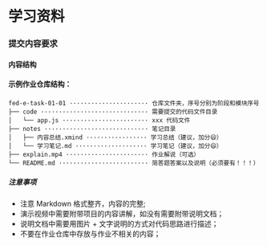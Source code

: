 # 学习资料

### 提交内容要求
#### 内容结构
#### 示例作业仓库结构：
```
fed-e-task-01-01 ······················ 仓库文件夹，序号分别为阶段和模块序号
├── code ······························ 需要提交的代码文件目录
│   └── app.js ························ xxx 代码文件
├── notes ····························· 笔记目录
│   ├── 内容总结.xmind ················· 学习总结（建议，加分😄）
│   └── 学习笔记.md ···················· 学习笔记（建议，加分😄）
├── explain.mp4 ······················· 作业解说（可选）
└── README.md ························· 简答题答案以及说明（必须要有！！！）
```
##### 注意事项
- 注意 Markdown 格式整齐，内容的完整;
- 演示视频中需要附带项目的内容讲解，如没有需要附带说明文档；
- 说明文档中需要用图片 + 文字说明的方式对代码思路进行描述；
- 不要在作业仓库中存放与作业不相关的内容；